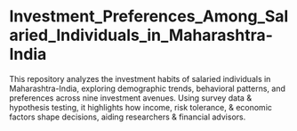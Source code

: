 # Investment_Preferences_Among_Salaried_Individuals_in_Maharashtra-India
This repository analyzes the investment habits of salaried individuals in Maharashtra-India, exploring demographic trends, behavioral patterns, and preferences across nine investment avenues. Using survey data &amp; hypothesis testing, it highlights how income, risk tolerance, &amp; economic factors shape decisions, aiding researchers &amp; financial advisors.
